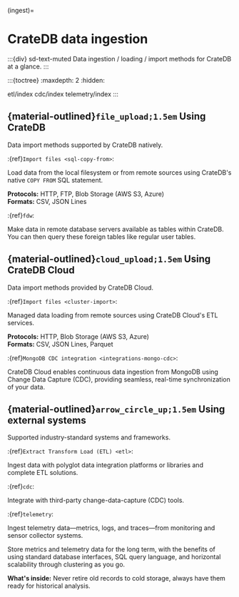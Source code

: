 (ingest)=
# CrateDB data ingestion

:::{div} sd-text-muted
Data ingestion / loading / import methods for CrateDB at a glance.
:::

:::{toctree}
:maxdepth: 2
:hidden:

etl/index
cdc/index
telemetry/index
:::

## {material-outlined}`file_upload;1.5em` Using CrateDB

Data import methods supported by CrateDB natively.

:{ref}`Import files <sql-copy-from>`:

  Load data from the local filesystem or from remote sources using CrateDB's
  native `COPY FROM` SQL statement.

  **Protocols:** HTTP, FTP, Blob Storage (AWS S3, Azure)
  <br>
  **Formats:** CSV, JSON Lines

:{ref}`fdw`:

  Make data in remote database servers available as tables within CrateDB.
  You can then query these foreign tables like regular user tables.

## {material-outlined}`cloud_upload;1.5em` Using CrateDB Cloud

Data import methods provided by CrateDB Cloud.

:{ref}`Import files <cluster-import>`:

  Managed data loading from remote sources using CrateDB Cloud's ETL services.

  **Protocols:** HTTP, Blob Storage (AWS S3, Azure)
  <br>
  **Formats:** CSV, JSON Lines, Parquet

:{ref}`MongoDB CDC integration <integrations-mongo-cdc>`:

  CrateDB Cloud enables continuous data ingestion from MongoDB using Change Data Capture
  (CDC), providing seamless, real-time synchronization of your data.

## {material-outlined}`arrow_circle_up;1.5em` Using external systems

Supported industry-standard systems and frameworks.

:{ref}`Extract Transform Load (ETL) <etl>`:

  Ingest data with polyglot data integration platforms or libraries
  and complete ETL solutions.

:{ref}`cdc`:

  Integrate with third-party change-data-capture (CDC) tools.

:{ref}`telemetry`:

  Ingest telemetry data—metrics, logs, and traces—from monitoring
  and sensor collector systems.

  Store metrics and telemetry data for the long term, with the benefits of
  using standard database interfaces, SQL query language, and horizontal
  scalability through clustering as you go.

  **What's inside:**
  Never retire old records to cold storage,
  always have them ready for historical analysis.
